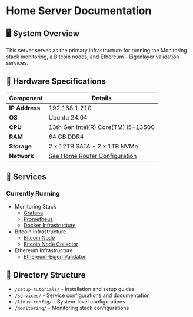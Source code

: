 # Home Server Documentation

## 🖥️ System Overview
This server serves as the primary infrastructure for running the Monitoring stack monitoring, a Bitcoin nodes, and Ethereum - Eigenlayer validation services.

## 🧱 Hardware Specifications

| Component       | Details                                   |
|----------------|--------------------------------------------|
| **IP Address**  | 192.168.1.210                             |
| **OS**          | Ubuntu 24.04                              |
| **CPU**         | 13th Gen Intel(R) Core(TM) i5-13500       |
| **RAM**         | 64 GB DDR4                                |
| **Storage**     | 2 x 12TB SATA - 2 x 1TB NVMe               |
| **Network**     | [See Home Router Configuration](../home-router/README.md) |

## 🚀 Services

### Currently Running
- Monitoring Stack
  - [Grafana](./services/graphana.md)
  - [Prometheus](./services/prometheus.md)
  - [Docker Infrastructure](./services/docker.md)
- Bitcoin Infrastructure
  - [Bitcoin Node](./services/bitcoin-node.md)
  - [Bitcoin Node Collector](./services/bitcoin-collector.md)
- Ethereum Infrastructure
  - [Ethereum-Eigen Validator](./services/ethereum-eigen.md)

## 📁 Directory Structure
- `/setup-tutorials/` - Installation and setup guides
- `/services/` - Service configurations and documentation
- `/linux-config/` - System-level configurations
- `/monitoring/` - Monitoring stack configurations


